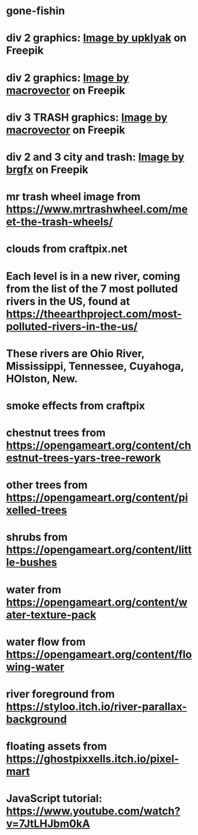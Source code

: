 # gone-fishin
# div 2 graphics: <a href="https://www.freepik.com/free-vector/seamless-game-ground-textures_28590580.htm#query=game%20asset&position=26&from_view=keyword&track=ais">Image by upklyak</a> on Freepik
# div 2 graphics: <a href="https://www.freepik.com/free-vector/computer-game-landscapes-collection_9586315.htm#query=game%20asset&position=41&from_view=keyword&track=ais">Image by macrovector</a> on Freepik
# div 3 TRASH graphics: <a href="https://www.freepik.com/free-vector/rotten-food-trash-containers-cartoon-set-fruits-vegetables-meat-products-unsuitable-use-isolated-vector-illustration_40275073.htm#query=trash&position=1&from_view=search&track=sph">Image by macrovector</a> on Freepik
# div 2 and 3 city and trash: <a href="https://www.freepik.com/free-vector/pollution-litter-rubbish-trash-objects-isolated_5982927.htm#query=trash&position=11&from_view=search&track=sph">Image by brgfx</a> on Freepik
# mr trash wheel image from https://www.mrtrashwheel.com/meet-the-trash-wheels/
# clouds from craftpix.net 
# Each level is in a new river, coming from the list of the 7 most polluted rivers in the US, found at https://theearthproject.com/most-polluted-rivers-in-the-us/
# These rivers are Ohio River, Mississippi, Tennessee, Cuyahoga, HOlston, New. 
# smoke effects from craftpix
# chestnut trees from https://opengameart.org/content/chestnut-trees-yars-tree-rework
# other trees from https://opengameart.org/content/pixelled-trees
# shrubs from https://opengameart.org/content/little-bushes
# water from https://opengameart.org/content/water-texture-pack
# water flow from https://opengameart.org/content/flowing-water

# river foreground from https://styloo.itch.io/river-parallax-background
# floating assets from https://ghostpixxells.itch.io/pixel-mart
# JavaScript tutorial: https://www.youtube.com/watch?v=7JtLHJbm0kA

